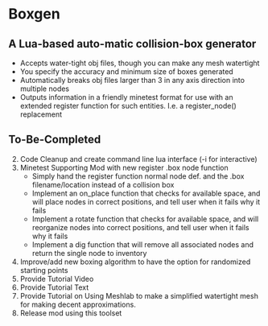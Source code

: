 # Boxgen

## A Lua-based auto-matic collision-box generator

* Accepts water-tight obj files, though you can make any mesh watertight
* You specify the accuracy and minimum size of boxes generated
* Automatically breaks obj files larger than 3 in any axis direction into multiple nodes
* Outputs information in a friendly minetest format for use with an extended register function for such entities. I.e. a register_node() replacement

## To-Be-Completed

2. Code Cleanup and create command line lua interface (-i for interactive)
3. Minetest Supporting Mod with new register .box node function
    * Simply hand the register function normal node def. and the .box filename/location instead of a collision box
    * Implement an on_place function that checks for available space, and will place nodes in correct positions, and tell user when it fails why it fails
    * Implement a rotate function that checks for available space, and will reorganize nodes into correct positions, and tell user when it fails why it fails
    * Implement a dig function that will remove all associated nodes and return the single node to inventory
4. Improve/add new boxing algorithm to have the option for randomized starting points
6. Provide Tutorial Video
7. Provide Tutorial Text
8. Provide Tutorial on Using Meshlab to make a simplified watertight mesh for making decent approximations. 
9. Release mod using this toolset 
